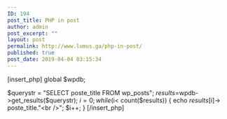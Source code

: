 ```yaml
---
ID: 194
post_title: PHP in post
author: admin
post_excerpt: ""
layout: post
permalink: http://www.lumus.ga/php-in-post/
published: true
post_date: 2019-04-04 03:15:34
---
```

[insert_php]
global $wpdb;

$querystr = "SELECT poste_title FROM wp_posts";
$results = $wpdb->get_results($querystr);
$i=0;
while ($i< count($results))
{ 
   echo $results[$i]-> poste_title."<br />";
   $i++;
}
[/insert_php]